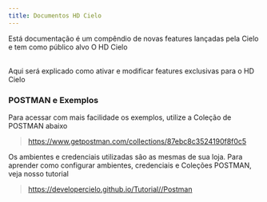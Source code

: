 ```yaml
---
title: Documentos HD Cielo
---
```


Está documentação é um compêndio de novas features lançadas pela Cielo e tem como público alvo O HD Cielo<br><br>

Aqui será explicado como ativar e modificar features exclusivas para o HD Cielo


### **POSTMAN e Exemplos**

Para acessar com mais facilidade os exemplos, utilize a Coleção de POSTMAN abaixo

> https://www.getpostman.com/collections/87ebc8c3524190f8f0c5

Os ambientes e credenciais utilizadas são as mesmas de sua loja.
Para aprender como configurar ambientes, credenciais e Coleções POSTMAN, veja nosso tutorial

> https://developercielo.github.io/Tutorial//Postman
